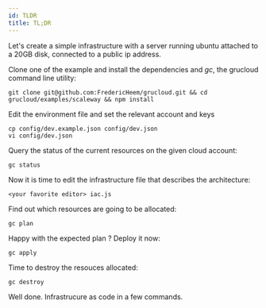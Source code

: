 ```yaml
---
id: TLDR
title: TL;DR
---
```


Let's create a simple infrastructure with a server running ubuntu attached to a 20GB disk, connected to a public ip address.

Clone one of the example and install the dependencies and _gc_, the grucloud command line utility:

```
git clone git@github.com:FredericHeem/grucloud.git && cd grucloud/examples/scaleway && npm install
```

Edit the environment file and set the relevant account and keys

    cp config/dev.example.json config/dev.json
    vi config/dev.json

Query the status of the current resources on the given cloud account:

    gc status

Now it is time to edit the infrastructure file that describes the architecture:

    <your favorite editor> iac.js

Find out which resources are going to be allocated:

    gc plan

Happy with the expected plan ? Deploy it now:

    gc apply

Time to destroy the resouces allocated:

    gc destroy

Well done. Infrastrucure as code in a few commands.
